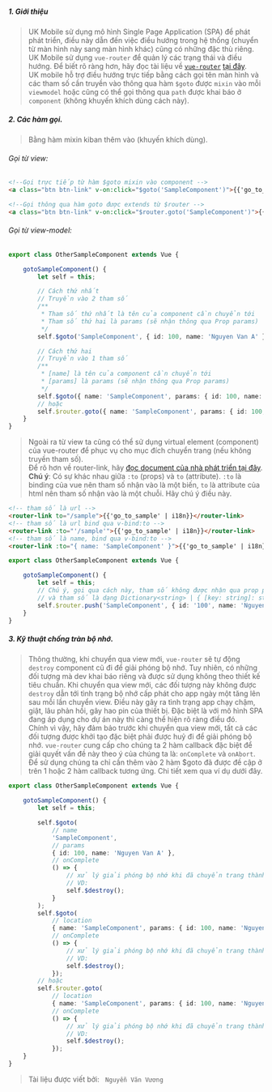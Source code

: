 ##### 1. Giới thiệu
> UK Mobile sử dụng mô hình Single Page Application (SPA) để phát phát triển, điều này dẫn đến việc điều hướng trong hệ thống (chuyển từ màn hình này sang màn hình khác) cũng có những đặc thù riêng. UK Mobile sử dụng `vue-router` để quản lý các trạng thái và điều hướng. Để biết rõ ràng hơn, hãy đọc tài liệu về [`vue-router`](https://router.vuejs.org/) [tại đây](https://router.vuejs.org/).
> <br />UK mobile hỗ trợ điều hướng trực tiếp bằng cách gọi tên màn hình và các tham số cần truyền vào thông qua hàm `$goto` được `mixin` vào mỗi `viewmodel` hoặc cũng có thể gọi thông qua `path` được khai báo ở `component` (không khuyến khích dùng cách này).

##### 2. Các hàm gọi.
> Bằng hàm mixin kiban thêm vào (khuyến khích dùng).

###### Gọi từ view:
```html
<!--Gọi trực tiếp từ hàm $goto mixin vào component -->
<a class="btn btn-link" v-on:click="$goto('SampleComponent')">{{'go_to_sample' | i18n}}</a>

<!--Gọi thông qua hàm goto được extends từ $router -->
<a class="btn btn-link" v-on:click="$router.goto('SampleComponent')">{{'go_to_sample' | i18n}}</a>
```

###### Gọi từ view-model:
```typescript
export class OtherSampleComponent extends Vue {

    gotoSampleComponent() {
        let self = this;

        // Cách thứ nhất
        // Truyền vào 2 tham số
        /**
         * Tham số thứ nhất là tên của component cần chuyển tới
         * Tham số thứ hai là params (sẽ nhận thông qua Prop params)
         */
        self.$goto('SampleComponent', { id: 100, name: 'Nguyen Van A' });

        // Cách thứ hai
        // Truyền vào 1 tham số
        /**
         * [name] là tên của component cần chuyển tới
         * [params] là params (sẽ nhận thông qua Prop params)
         */
        self.$goto({ name: 'SampleComponent', params: { id: 100, name: 'Nguyen Van A' } });
        // hoặc
        self.$router.goto({ name: 'SampleComponent', params: { id: 100, name: 'Nguyen Van A' } });
    }
}
```

> Ngoài ra từ view ta cũng có thể sử dụng virtual element (component) của vue-router để phục vụ cho mục đích chuyển trang (nếu không truyền tham số).
> <br />Để rõ hơn về router-link, hãy [đọc document của nhà phát triển tại đây](https://router.vuejs.org/api/#router-link).
> <br />**Chú ý**: Có sự khác nhau giữa `:to` (props) và `to` (attribute). `:to` là binding của vue nên tham số nhận vào là một biến, `to` là attribute của html nên tham số nhận vào là một chuỗi. Hãy chú ý điều này.

```html
<!-- tham số là url -->
<router-link to="/sample">{{'go_to_sample' | i18n}}</router-link>
<!-- tham số là url bind qua v-bind:to -->
<router-link :to="'/sample'">{{'go_to_sample' | i18n}}</router-link>
<!-- tham số là name, bind qua v-bind:to -->
<router-link :to="{ name: 'SampleComponent' }">{{'go_to_sample' | i18n}}</router-link>
```

```typescript
export class OtherSampleComponent extends Vue {

    gotoSampleComponent() {
        let self = this;
        // Chú ý, gọi qua cách này, tham số không được nhận qua prop params
        // và tham số là dạng Dictionary<string> | { [key: string]: string }
        self.$router.push('SampleComponent', { id: '100', name: 'Nguyen Van A' });
    }
}
```


##### 3. Kỹ thuật chống tràn bộ nhớ.
> Thông thường, khi chuyển qua view mới, `vue-router` sẽ tự động `destroy` component cũ đi để giải phóng bộ nhớ. Tuy nhiên, có những đối tượng mà dev khai báo riêng và được sử dụng không theo thiết kế tiêu chuẩn. Khi chuyển qua view mới, các đối tượng này không được `destroy` dẫn tới tình trạng bộ nhớ cấp phát cho app ngày một tăng lên sau mỗi lần chuyển view. Điều này gây ra tình trạng app chạy chậm, giật, lâu phản hồi, gây hao pin của thiết bị. Đặc biệt là với mô hình SPA đang áp dụng cho dự án này thì càng thể hiện rõ ràng điều đó.
> <br /> Chính vì vậy, hãy đảm bảo trước khi chuyển qua view mới, tất cả các đối tượng được khởi tạo đặc biệt phải được huỷ đi để giải phóng bộ nhớ. `vue-router` cung cấp cho chúng ta 2 hàm callback đặc biệt để giải quyết vấn đề này theo ý của chúng ta là: `onComplete` và `onAbort`.
> <br /> Để sử dụng chúng ta chỉ cần thêm vào 2 hàm $goto đã được đề cập ở trên 1 hoặc 2 hàm callback tương ứng. Chi tiết xem qua ví dụ dưới đây.

```typescript
export class OtherSampleComponent extends Vue {

    gotoSampleComponent() {
        let self = this;

        self.$goto(
            // name
            'SampleComponent', 
            // params
            { id: 100, name: 'Nguyen Van A' },
            // onComplete
            () => {
                // xử lý giải phóng bộ nhớ khi đã chuyển trang thành công ở đây
                // VD:
                self.$destroy();
            }
        );
        self.$goto(
            // location
            { name: 'SampleComponent', params: { id: 100, name: 'Nguyen Van A' } }, 
            // onComplete
            () => {
                // xử lý giải phóng bộ nhớ khi đã chuyển trang thành công ở đây
                // VD:
                self.$destroy();
            });
        // hoặc
        self.$router.goto(
            // location
            { name: 'SampleComponent', params: { id: 100, name: 'Nguyen Van A' } }, 
            // onComplete
            () => {
                // xử lý giải phóng bộ nhớ khi đã chuyển trang thành công ở đây
                // VD:
                self.$destroy();
            });
    }
}

```

> Tài liệu được viết bởi:&nbsp;&nbsp;&nbsp;`Nguyễn Văn Vương`
